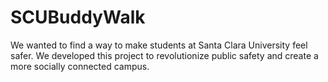 # SCUBuddyWalk
We wanted to find a way to make students at Santa Clara University feel safer. We developed this project to revolutionize public safety and create a more socially connected campus.
